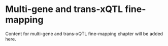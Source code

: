 # Multi-gene and trans-xQTL fine-mapping

Content for multi-gene and trans-xQTL fine-mapping chapter will be added here.